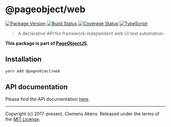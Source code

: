 # @pageobject/web

[![Package Version][badge-npm-image]][badge-npm-link]
[![Build Status][badge-travis-image]][badge-travis-link]
[![Coverage Status][badge-coveralls-image]][badge-coveralls-link]
[![TypeScript][badge-typescript-image]][badge-typescript-link]

> A declarative API for framework-independent web UI test automation.

**This package is part of [PageObjectJS][internal-homepage].**

## Installation

```sh
yarn add @pageobject/web
```

## API documentation

Please find the API documentation [here][internal-api-web].

---

Copyright (c) 2017-present, Clemens Akens. Released under the terms of the [MIT License][internal-license].

[badge-coveralls-image]: https://coveralls.io/repos/github/clebert/pageobject/badge.svg?branch=master
[badge-coveralls-link]: https://coveralls.io/github/clebert/pageobject?branch=master
[badge-npm-image]: https://img.shields.io/npm/v/@pageobject/web.svg
[badge-npm-link]: https://yarnpkg.com/en/package/@pageobject/web
[badge-travis-image]: https://travis-ci.org/clebert/pageobject.svg?branch=master
[badge-travis-link]: https://travis-ci.org/clebert/pageobject
[badge-typescript-image]: https://img.shields.io/badge/TypeScript-ready-blue.svg
[badge-typescript-link]: https://www.typescriptlang.org/
[internal-api-web]: https://pageobject.js.org/api/web/
[internal-homepage]: https://pageobject.js.org/
[internal-license]: https://github.com/clebert/pageobject/blob/master/LICENSE
